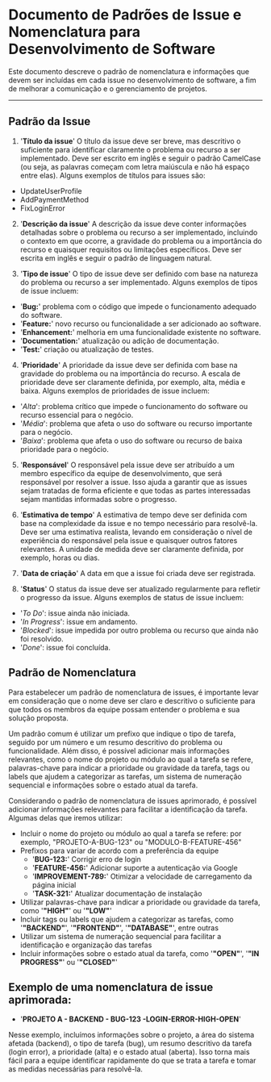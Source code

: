 # Documento de Padrões de Issue e Nomenclatura para Desenvolvimento de Software

Este documento descreve o padrão de nomenclatura e informações que devem ser incluídas em cada issue no desenvolvimento de software, a fim de melhorar a comunicação e o gerenciamento de projetos.
<hr>

## Padrão da Issue

1. '**Título da issue**'
O título da issue deve ser breve, mas descritivo o suficiente para identificar claramente o problema ou recurso a ser implementado. Deve ser escrito em inglês e seguir o padrão CamelCase (ou seja, as palavras começam com letra maiúscula e não há espaço entre elas). Alguns exemplos de títulos para issues são:

- UpdateUserProfile
- AddPaymentMethod
- FixLoginError

2. '**Descrição da issue**'
A descrição da issue deve conter informações detalhadas sobre o problema ou recurso a ser implementado, incluindo o contexto em que ocorre, a gravidade do problema ou a importância do recurso e quaisquer requisitos ou limitações específicos. Deve ser escrita em inglês e seguir o padrão de linguagem natural.

3. '**Tipo de issue**'
O tipo de issue deve ser definido com base na natureza do problema ou recurso a ser implementado. Alguns exemplos de tipos de issue incluem:

- '**Bug:**' problema com o código que impede o funcionamento adequado do software.
- '**Feature:**' novo recurso ou funcionalidade a ser adicionado ao software.
- '**Enhancement:**' melhoria em uma funcionalidade existente no software.
- '**Documentation:**' atualização ou adição de documentação.
- '**Test:**' criação ou atualização de testes.

4. '**Prioridade**'
A prioridade da issue deve ser definida com base na gravidade do problema ou na importância do recurso. A escala de prioridade deve ser claramente definida, por exemplo, alta, média e baixa. Alguns exemplos de prioridades de issue incluem:

- '_Alta_': problema crítico que impede o funcionamento do software ou recurso essencial para o negócio.
- '_Média_': problema que afeta o uso do software ou recurso importante para o negócio.
- '_Baixa_': problema que afeta o uso do software ou recurso de baixa prioridade para o negócio.

5. '**Responsável**'
O responsável pela issue deve ser atribuído a um membro específico da equipe de desenvolvimento, que será responsável por resolver a issue. Isso ajuda a garantir que as issues sejam tratadas de forma eficiente e que todas as partes interessadas sejam mantidas informadas sobre o progresso.

6. '**Estimativa de tempo**'
A estimativa de tempo deve ser definida com base na complexidade da issue e no tempo necessário para resolvê-la. Deve ser uma estimativa realista, levando em consideração o nível de experiência do responsável pela issue e quaisquer outros fatores relevantes. A unidade de medida deve ser claramente definida, por exemplo, horas ou dias.

7. '**Data de criação**'
A data em que a issue foi criada deve ser registrada.

8. '**Status**'
O status da issue deve ser atualizado regularmente para refletir o progresso da issue. Alguns exemplos de status de issue incluem:

- '_To Do_': issue ainda não iniciada.
- '_In Progress_': issue em andamento.
- '_Blocked_': issue impedida por outro problema ou recurso que ainda não foi resolvido.
- '_Done_': issue foi concluída.


## Padrão de Nomenclatura

Para estabelecer um padrão de nomenclatura de issues, é importante levar em consideração que o nome deve ser claro e descritivo o suficiente para que todos os membros da equipe possam entender o problema e sua solução proposta.

Um padrão comum é utilizar um prefixo que indique o tipo de tarefa, seguido por um número e um resumo descritivo do problema ou funcionalidade. Além disso, é possível adicionar mais informações relevantes, como o nome do projeto ou módulo ao qual a tarefa se refere, palavras-chave para indicar a prioridade ou gravidade da tarefa, tags ou labels que ajudem a categorizar as tarefas, um sistema de numeração sequencial e informações sobre o estado atual da tarefa.

Considerando o padrão de nomenclatura de issues aprimorado, é possível adicionar informações relevantes para facilitar a identificação da tarefa. 
Algumas delas que iremos utilizar:

- Incluir o nome do projeto ou módulo ao qual a tarefa se refere: por exemplo, "PROJETO-A-BUG-123" ou "MODULO-B-FEATURE-456"
- Prefixos para variar de acordo com a preferência da equipe
    - '**BUG-123:**' Corrigir erro de login
    - '**FEATURE-456:**' Adicionar suporte a autenticação via Google
    - '**IMPROVEMENT-789:**' Otimizar a velocidade de carregamento da página inicial
    - '**TASK-321:**' Atualizar documentação de instalação
- Utilizar palavras-chave para indicar a prioridade ou gravidade da tarefa, como '**"HIGH"**' ou '**"LOW"**'
- Incluir tags ou labels que ajudem a categorizar as tarefas, como '**"BACKEND"**', '**"FRONTEND"**', '**"DATABASE"**', entre outras
- Utilizar um sistema de numeração sequencial para facilitar a identificação e organização das tarefas
- Incluir informações sobre o estado atual da tarefa, como '**"OPEN"**', '**"IN PROGRESS"**' ou '**"CLOSED"**'

## Exemplo de uma nomenclatura de issue aprimorada:
 - '**PROJETO A - BACKEND - BUG-123 -LOGIN-ERROR-HIGH-OPEN**'

Nesse exemplo, incluímos informações sobre o projeto, a área do sistema afetada (backend), o tipo de tarefa (bug), um resumo descritivo da tarefa (login error), a prioridade (alta) e o estado atual (aberta). Isso torna mais fácil para a equipe identificar rapidamente do que se trata a tarefa e tomar as medidas necessárias para resolvê-la.
